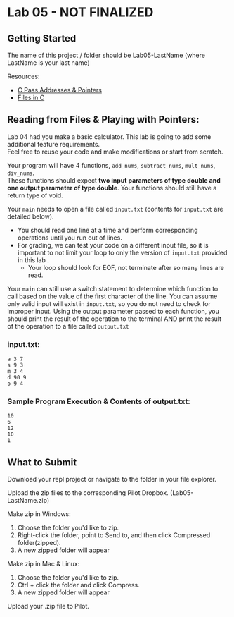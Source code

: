 # Lab 05 - NOT FINALIZED

## Getting Started
The name of this project / folder should be Lab05-LastName (where LastName is your last name)  

Resources:
* [C Pass Addresses & Pointers](https://www.programiz.com/c-programming/c-pointer-functions)
* [Files in C](https://www.geeksforgeeks.org/basics-file-handling-c/)

## Reading from Files & Playing with Pointers:
Lab 04 had you make a basic calculator.  This lab is going to add some additional feature requirements.  
Feel free to reuse your code and make modifications or start from scratch.  

Your program will have 4 functions, `add_nums`, `subtract_nums`, `mult_nums`, `div_nums`.  
These functions should expect **two input parameters of type double and one output parameter of type double**.  Your functions should still have a return type of void.

Your `main` needs to open a file called `input.txt` (contents for `input.txt` are detailed below).  
* You should read one line at a time and perform corresponding operations until you run out of lines.  
* For grading, we can test your code on a different input file, so it is important to not limit your loop to only the version of `input.txt` provided in this lab .
    * Your loop should look for EOF, not terminate after so many lines are read.

Your `main` can still use a switch statement to determine which function to call based on the value of the first character of the line.  You can assume only valid input will exist in `input.txt`, so you do not need to check for improper input.  Using the output parameter passed to each function, you should print the result of the operation to the terminal AND print the result of the operation to a file called `output.txt`

### input.txt:
```
a 3 7
s 9 3
m 3 4
d 90 9
o 9 4 
```

### Sample Program Execution & Contents of output.txt:
```
10
6
12
10
1
```

## What to Submit
Download your repl project or navigate to the folder in your file explorer.  

Upload the zip files to the corresponding Pilot Dropbox. (Lab05-LastName.zip)

Make zip in Windows:
1. Choose the folder you'd like to zip.
2. Right-click the folder, point to Send to, and then click Compressed folder(zipped). 
3. A new zipped folder will appear 
 
Make zip in Mac & Linux:
1. Choose the folder you'd like to zip.
2. Ctrl + click the folder and click Compress. 
3. A new zipped folder will appear 

Upload your .zip file to Pilot.